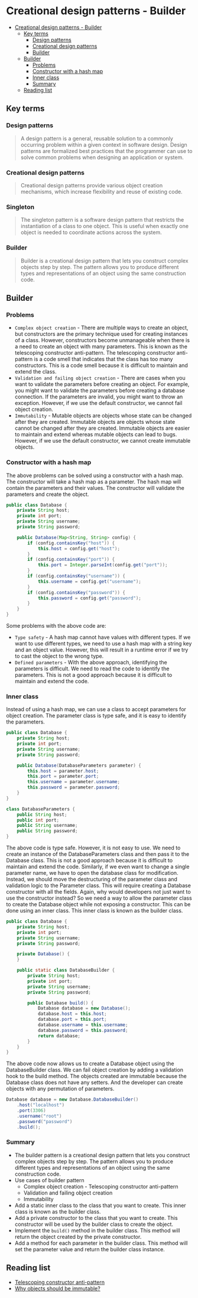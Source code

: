 # Creational design patterns - Builder

- [Creational design patterns - Builder](#creational-design-patterns---singleton-and-builder)
    - [Key terms](#key-terms)
        - [Design patterns](#design-patterns)
        - [Creational design patterns](#creational-design-patterns)
        - [Builder](#builder)
    - [Builder](#builder-1)
        - [Problems](#problems)
        - [Constructor with a hash map](#constructor-with-a-hash-map)
        - [Inner class](#inner-class)
        - [Summary](#summary-1)
    - [Reading list](#reading-list)

## Key terms
### Design patterns
> A design pattern is a general, reusable solution to a commonly occurring problem within a given context in software design. Design patterns are formalized best practices that the programmer can use to solve common problems when designing an application or system.

### Creational design patterns
> Creational design patterns provide various object creation mechanisms, which increase flexibility and reuse of existing code.

### Singleton
> The singleton pattern is a software design pattern that restricts the instantiation of a class to one object. This is useful when exactly one object is needed to coordinate actions across the system.

### Builder
> Builder is a creational design pattern that lets you construct complex objects step by step. The pattern allows you to produce different types and representations of an object using the same construction code.

## Builder

### Problems
* `Complex object creation` - There are multiple ways to create an object, but constructors are the primary technique used for creating instances of a class. However, constructors become unmanageable when there is a need to create an object with many parameters. This is known as the telescoping constructor anti-pattern. The telescoping constructor anti-pattern is a code smell that indicates that the class has too many constructors. This is a code smell because it is difficult to maintain and extend the class.
* `Validation and failing object creation` - There are cases when you want to validate the parameters before creating an object. For example, you might want to validate the parameters before creating a database connection. If the parameters are invalid, you might want to throw an exception. However, if we use the default constructor, we cannot fail object creation.
* `Immutability` - Mutable objects are objects whose state can be changed after they are created. Immutable objects are objects whose state cannot be changed after they are created. Immutable objects are easier to maintain and extend whereas mutable objects can lead to bugs. However, if we use the default constructor, we cannot create immutable objects.

### Constructor with a hash map

The above problems can be solved using a constructor with a hash map. The constructor will take a hash map as a parameter. The hash map will contain the parameters and their values. The constructor will validate the parameters and create the object.

```java
public class Database {
    private String host;
    private int port;
    private String username;
    private String password;

    public Database(Map<String, String> config) {
        if (config.containsKey("host")) {
            this.host = config.get("host");
        }
        if (config.containsKey("port")) {
            this.port = Integer.parseInt(config.get("port"));
        }
        if (config.containsKey("username")) {
            this.username = config.get("username");
        }
        if (config.containsKey("password")) {
            this.password = config.get("password");
        }
    }
}
```

Some problems with the above code are:
* `Type safety` - A hash map cannot have values with different types. If we want to use different types, we need to use a hash map with a string key and an object value. However, this will result in a runtime error if we try to cast the object to the wrong type.
* `Defined parameters` - With the above approach, identifying the parameters is difficult. We need to read the code to identify the parameters. This is not a good approach because it is difficult to maintain and extend the code.

### Inner class

Instead of using a hash map, we can use a class to accept parameters for object creation. The parameter class is type safe, and it is easy to identify the parameters.

```java
public class Database {
    private String host;
    private int port;
    private String username;
    private String password;

    public Database(DatabaseParameters parameter) {
        this.host = parameter.host;
        this.port = parameter.port;
        this.username = parameter.username;
        this.password = parameter.password;
    }
}

class DatabaseParameters {
    public String host;
    public int port;
    public String username;
    public String password;
}
```

The above code is type safe. However, it is not easy to use. We need to create an instance of the DatabaseParameters class and then pass it to the Database class. This is not a good approach because it is difficult to maintain and extend the code. Similarly, if we even want to change a single parameter name, we have to open the database class for modification. Instead, we should move the destructuring of the parameter class and validation logic to the Parameter class. This will require creating a Database constructor with all the fields. Again, why would developers not just want to use the constructor instead?
So we need a way to allow the parameter class to create the Database object while not exposing a constructor. This can be done using an inner class. This inner class is known as the builder class.

```java 
public class Database {
    private String host;
    private int port;
    private String username;
    private String password;

    private Database() {
    }

    public static class DatabaseBuilder {
        private String host;
        private int port;
        private String username;
        private String password;

        public Database build() {
            Database database = new Database();
            database.host = this.host;
            database.port = this.port;
            database.username = this.username;
            database.password = this.password;
            return database;
        }
    }
}
```

The above code now allows us to create a Database object using the DatabaseBuilder class. We can fail object creation by adding a validation hook to the build method. The objects created are immutable because the Database class does not have any setters. And the developer can create objects with any permutation of parameters.

```java
Database database = new Database.DatabaseBuilder()
    .host("localhost")
    .port(3306)
    .username("root")
    .password("password")
    .build();
```

### Summary
* The builder pattern is a creational design pattern that lets you construct complex objects step by step. The pattern allows you to produce different types and representations of an object using the same construction code.
* Use cases of builder pattern
    * Complex object creation - Telescoping constructor anti-pattern
    * Validation and failing object creation
    * Immutability
* Add a static inner class to the class that you want to create. This inner class is known as the builder class.
* Add a private constructor to the class that you want to create. This constructor will be used by the builder class to create the object.
* Implement the `build()` method in the builder class. This method will return the object created by the private constructor.
* Add a method for each parameter in the builder class. This method will set the parameter value and return the builder class instance.

## Reading list
* [Telescoping constructor anti-pattern](https://www.vojtechruzicka.com/avoid-telescoping-constructor-pattern/)
* [Why objects should be immutable?](https://octoperf.com/blog/2016/04/07/why-objects-must-be-immutable)